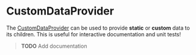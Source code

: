 # CustomDataProvider

The [CustomDataProvider](https://github.com/dhis2/app-runtime/blob/master/services/data/src/components/CustomDataProvider.tsx) can be used to provide **static** or **custom** data to its children.  This is useful for interactive documentation and unit tests!

> **TODO** Add documentation
